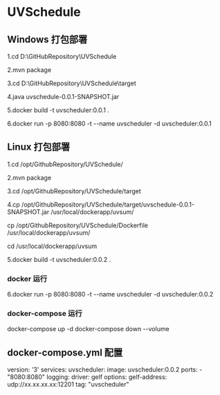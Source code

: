 # UVSchedule

## Windows 打包部署

1.cd D:\GitHubRepository\UVSchedule

2.mvn package

3.cd D:\GitHubRepository\UVSchedule\target

4.java uvschedule-0.0.1-SNAPSHOT.jar

5.docker build -t uvscheduler:0.0.1 .

6.docker run -p 8080:8080 -t --name uvscheduler -d uvscheduler:0.0.1

## Linux 打包部署

1.cd /opt/GithubRepository/UVSchedule/

2.mvn package

3.cd /opt/GithubRepository/UVSchedule/target

4.cp /opt/GithubRepository/UVSchedule/target/uvschedule-0.0.1-SNAPSHOT.jar /usr/local/dockerapp/uvsum/

  cp /opt/GithubRepository/UVSchedule/Dockerfile /usr/local/dockerapp/uvsum/
  
  cd /usr/local/dockerapp/uvsum
  
5.docker build -t uvscheduler:0.0.2 .

### docker 运行
6.docker run -p 8080:8080 -t --name uvscheduler -d uvscheduler:0.0.2

### docker-compose 运行
docker-compose up -d
docker-compose down --volume

## docker-compose.yml 配置

version: '3'
services:
  uvscheduler:
    image: uvscheduler:0.0.2
    ports:
      - "8080:8080"
    logging:
      driver: gelf
      options:
        gelf-address: udp://xx.xx.xx.xx:12201
        tag: "uvscheduler"